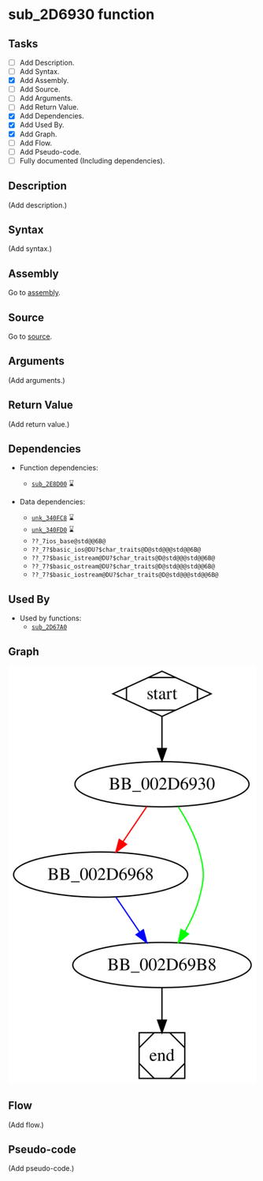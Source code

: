 # sub_2D6930 function

## Tasks

- [ ] Add Description.
- [ ] Add Syntax.
- [X] Add Assembly.
- [ ] Add Source.
- [ ] Add Arguments.
- [ ] Add Return Value.
- [X] Add Dependencies.
- [X] Add Used By.
- [X] Add Graph.
- [ ] Add Flow.
- [ ] Add Pseudo-code.
- [ ] Fully documented (Including dependencies).

## Description

(Add description.)

## Syntax

(Add syntax.)

## Assembly

Go to [assembly](../asm/sub_2D6930.asm).

## Source

Go to [source](../cc/sub_2D6930.cc).

## Arguments

(Add arguments.)

## Return Value

(Add return value.)

## Dependencies

* Function dependencies:
  * [`sub_2E8D00`](sub_2E8D00.md) ⌛


* Data dependencies:
  * [`unk_340FC8`](unk_340FC8.md) ⌛
  * [`unk_340FD0`](unk_340FD0.md) ⌛
  * `??_7ios_base@std@@6B@`
  * `??_7?$basic_ios@DU?$char_traits@D@std@@@std@@6B@`
  * `??_7?$basic_istream@DU?$char_traits@D@std@@@std@@6B@`
  * `??_7?$basic_ostream@DU?$char_traits@D@std@@@std@@6B@`
  * `??_7?$basic_iostream@DU?$char_traits@D@std@@@std@@6B@`

## Used By

* Used by functions:
  * [`sub_2D67A0`](sub_2D67A0.md)

## Graph

![sub_2D6930 Graph](../svg/sub_2D6930.svg "sub_2D6930 Graph")

## Flow

(Add flow.)

## Pseudo-code

(Add pseudo-code.)


